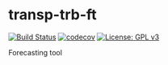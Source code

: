 # transp-trb-ft

[![Build Status](https://travis-ci.com/mwong009/transp-trb-ft.svg?branch=master)](https://travis-ci.com/mwong009/transp-trb-ft)
[![codecov](https://codecov.io/gh/mwong009/transp-trb-ft/branch/master/graph/badge.svg)](https://codecov.io/gh/mwong009/transp-trb-ft)
[![License: GPL v3](https://img.shields.io/badge/License-GPL%20v3-blue.svg)](https://www.gnu.org/licenses/gpl-3.0)

Forecasting tool
